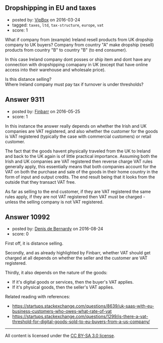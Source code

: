 ## Dropshipping in EU and taxes

- posted by: [VipBox](https://stackexchange.com/users/8106511/vipbox) on 2016-03-24
- tagged: `taxes`, `ltd`, `tax-structure`, `europe`, `vat`
- score: 1

What if company from (example) Ireland resell products from UK dropship company to UK buyers? Company from country "A" make dropship (resell) products from country "B" to country "B" (to end consumer).

 In this case Ireland company dont posses or ship item and dont have any connection with dropshipping comapany in UK (except that have online access into their warehouse and wholesale price).
 
Is this distance selling?<br /> 
Where Ireland company must pay tax if turnover is under thresholds?


## Answer 9311

- posted by: [Finbarr](https://stackexchange.com/users/3023631/finbarr) on 2016-05-25
- score: 1

In this instance the answer really depends on whether the Irish and UK companies are VAT registered, and also whether the customer for the goods is VAT registered (typically the case with commercial customers) or  retail customer.

The fact that the goods havent physically traveled from the UK to Ireland and back to the UK again is of little practical importance. Assuming both the Irish and UK companies are VAT registered then reverse charge VAT rules generally apply, this essentially means that both companies account for the VAT on both the purchase and sale of the goods in their home country in the form of input and output credits. The end result being that it looks from the outside that they transact VAT free.

As far as selling to the end customer, if they are VAT registered the same rules apply, if they are not VAT registered then VAT must be charged - unless the selling company is not VAT registered.


## Answer 10992

- posted by: [Denis de Bernardy](https://stackexchange.com/users/182468/denis-de-bernardy) on 2016-08-24
- score: 0

First off, it is distance selling.

Secondly, and as already highlighted by Finbarr, whether VAT should get charged at all depends on whether the seller and the customer are VAT registered.

Thirdly, it also depends on the nature of the goods:

- If it's digital goods or services, then the buyer's VAT applies.
- If it's physical goods, then the seller's VAT applies.

Related reading with references:

- https://startups.stackexchange.com/questions/8639/uk-saas-with-eu-business-customers-who-owes-what-rate-of-vat
- https://startups.stackexchange.com/questions/1299/is-there-a-vat-threshold-for-digital-goods-sold-to-eu-buyers-from-a-us-company/



---

All content is licensed under the [CC BY-SA 3.0 license](https://creativecommons.org/licenses/by-sa/3.0/).
